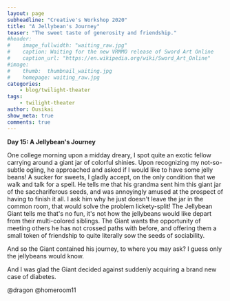 ```yaml
---
layout: page
subheadline: "Creative's Workshop 2020"
title: "A Jellybean's Journey"
teaser: "The sweet taste of generosity and friendship."
#header:
#    image_fullwidth: "waiting_raw.jpg"
#    caption: Waiting for the new VRMMO release of Sword Art Online
#    caption_url: "https://en.wikipedia.org/wiki/Sword_Art_Online"
#image:
#    thumb:  thumbnail_waiting.jpg
#    homepage: waiting_raw.jpg
categories:
    - blog/twilight-theater
tags:
    - twilight-theater
author: Ousikai
show_meta: true
comments: true
---
```

**Day 15: A Jellybean's Journey**

One college morning upon a midday dreary, I spot quite an exotic fellow carrying around a giant jar of colorful shinies. Upon recognizing my not-so-subtle ogling, he approached and asked if I would like to have some jelly beans! A sucker for sweets, I gladly accept, on the only condition that we walk and talk for a spell. He tells me that his grandma sent him this giant jar of the sacchariferous seeds, and was annoyingly amused at the prospect of having to finish it all. I ask him why he just doesn't leave the jar in the common room, that would solve the problem lickety-split! The Jellybean Giant tells me that's no fun, it's not how the jellybeans would like depart from their multi-colored siblings. The Giant wants the opportunity of meeting others he has not crossed paths with before, and offering them a small token of friendship to quite literally sow the seeds of sociability. 

And so the Giant contained his journey, to where you may ask? I guess only the jellybeans would know. 

And I was glad the Giant decided against suddenly acquiring a brand new case of diabetes. 

@dragon @homeroom11